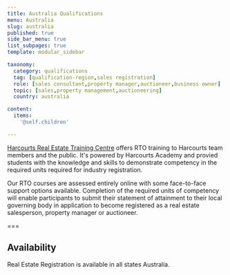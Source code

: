 ```yaml
---
title: Australia Qualifications
menu: Australia
slug: australia
published: true
side_bar_menu: true
list_subpages: true
template: modular_sidebar

taxonomy:
  category: qualifications
  tag: [qualification-region,sales registration]
  role: [sales consultant,property manager,auctioneer,business owner]
  topic: [sales,property management,auctioneering]
  country: australia

content:
  items:
    '@self.children'

---
```


[Harcourts Real Estate Training Centre](mailto:help@realestatetrainingcentre.com) offers RTO training to Harcourts team members and the public. It's powered by Harcourts Academy and provied students with the knowledge and skills to demonstrate competency in the required units required for industry registration.

Our RTO courses are assessed entirely online with some face-to-face support options available. Completion of the required units of competency will enable participants to submit their statement of attainment to their local governing body in application to become registered as a real estate salesperson, property manager or auctioneer.

===

## Availability
Real Estate Registration is available in all states Australia.

